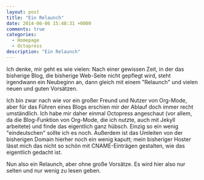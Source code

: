 ```yaml
---
layout: post
title: "Ein Relaunch"
date: 2014-06-06 15:48:31 +0000
comments: true
categories:
  - Homepage
  - Octopress
description: "Ein Relaunch"
---
```


Ich denke, mir geht es wie vielen: Nach einer gewissen Zeit, in der
das bisherige Blog, die bisherige Web-Seite nicht gepflegt wird, 
steht irgendwann ein Neubeginn an, dann gleich mit einem "Relaunch"
und vielen neuen und guten Vorsätzen.

Ich bin zwar nach wie vor ein großer Freund und Nutzer von Org-Mode, aber 
für das Führen eines Blogs erschien mir der Ablauf doch immer recht
umständlich. Ich habe mir daher einmal Octopress angeschaut (vor allem,
da die Blog-Funktion von Org-Mode, die ich nutzte, auch mit Jekyll 
arbeitete) und finde das eigentlich ganz hübsch. Einzig so ein wenig
"eindeutschen" sollte ich es noch. Außerdem ist das Umleiten von der
bisherigen Domain hierher noch ein wenig kaputt; mein bisheriger
Hoster lässt mich das nicht so schön mit CNAME-Einträgen gestalten, wie
das eigentlich gedacht ist. 

Nun also ein Relaunch, aber ohne große Vorsätze. Es wird hier also 
nur selten und nur wenig zu lesen geben.

